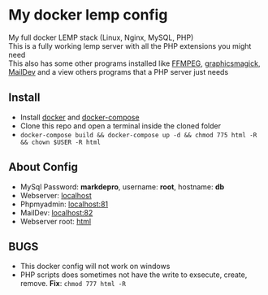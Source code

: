 # My docker lemp config
My full docker LEMP stack (Linux, Nginx, MySQL, PHP)  
This is a fully working lemp server with all the PHP extensions you might need  
This also has some other programs installed like [FFMPEG](https://www.ffmpeg.org/), [graphicsmagick](http://www.graphicsmagick.org/), [MailDev](https://github.com/djfarrelly/MailDev) and a view others programs that a PHP server just needs  

## Install
- Install [docker](https://docs.docker.com/install/) and [docker-compose](https://docs.docker.com/compose/install/)
- Clone this repo and open a terminal inside the cloned folder
- `docker-compose build && docker-compose up -d && chmod 775 html -R && chown $USER -R html`

## About Config
- MySql Password: **markdepro**, username: **root**, hostname: **db**
- Webserver: [localhost](http://localhost/)
- Phpmyadmin: [localhost:81](http://localhost:81/)
- MailDev: [localhost:82](http://localhost:82/)
- Webserver root: [html](html)

## BUGS
- This docker config will not work on windows
- PHP scripts does sometimes not have the write to exsecute, create, remove. **Fix**: `chmod 777 html -R`

